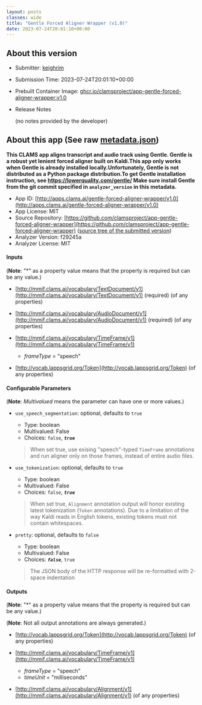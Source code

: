 ```yaml
---
layout: posts
classes: wide
title: "Gentle Forced Aligner Wrapper (v1.0)"
date: 2023-07-24T20:01:10+00:00
---
```

## About this version

- Submitter: [keighrim](https://github.com/keighrim)
- Submission Time: 2023-07-24T20:01:10+00:00
- Prebuilt Container Image: [ghcr.io/clamsproject/app-gentle-forced-aligner-wrapper:v1.0](https://github.com/clamsproject/app-gentle-forced-aligner-wrapper/pkgs/container/app-gentle-forced-aligner-wrapper/v1.0)
- Release Notes

    (no notes provided by the developer)

## About this app (See raw [metadata.json](metadata.json))

**This CLAMS app aligns transcript and audio track using Gentle. Gentle is a robust yet lenient forced aligner built on Kaldi.This app only works when Gentle is already installed locally.Unfortunately, Gentle is not distributed as a Python package distribution.To get Gentle installation instruction, see https://lowerquality.com/gentle/ Make sure install Gentle from the git commit specified in ``analyzer_version`` in this metadata.**

- App ID: [http://apps.clams.ai/gentle-forced-aligner-wrapper/v1.0](http://apps.clams.ai/gentle-forced-aligner-wrapper/v1.0)
- App License: MIT
- Source Repository: [https://github.com/clamsproject/app-gentle-forced-aligner-wrapper](https://github.com/clamsproject/app-gentle-forced-aligner-wrapper) ([source tree of the submitted version](https://github.com/clamsproject/app-gentle-forced-aligner-wrapper/tree/v1.0))
- Analyzer Version: f29245a
- Analyzer License: MIT


#### Inputs
(**Note**: "*" as a property value means that the property is required but can be any value.)

- [http://mmif.clams.ai/vocabulary/TextDocument/v1](http://mmif.clams.ai/vocabulary/TextDocument/v1) (required)
(of any properties)

- [http://mmif.clams.ai/vocabulary/AudioDocument/v1](http://mmif.clams.ai/vocabulary/AudioDocument/v1) (required)
(of any properties)

- [http://mmif.clams.ai/vocabulary/TimeFrame/v1](http://mmif.clams.ai/vocabulary/TimeFrame/v1)
    - _frameType_ = "speech"

- [http://vocab.lappsgrid.org/Token](http://vocab.lappsgrid.org/Token)
(of any properties)



#### Configurable Parameters
(**Note**: _Multivalued_ means the parameter can have one or more values.)

- `use_speech_segmentation`: optional, defaults to `true`

    - Type: boolean
    - Multivalued: False
    - Choices: `false`, **_`true`_**


    > When set true, use exising "speech"-typed ``TimeFrame`` annotations and run aligner only on those frames, instead of entire audio files.
- `use_tokenization`: optional, defaults to `true`

    - Type: boolean
    - Multivalued: False
    - Choices: `false`, **_`true`_**


    > When set true, ``Alignment`` annotation output will honor existing latest tokenization (``Token`` annotations). Due to a limitation of the way Kaldi reads in English tokens, existing tokens must not contain whitespaces. 
- `pretty`: optional, defaults to `false`

    - Type: boolean
    - Multivalued: False
    - Choices: **_`false`_**, `true`


    > The JSON body of the HTTP response will be re-formatted with 2-space indentation


#### Outputs
(**Note**: "*" as a property value means that the property is required but can be any value.)

(**Note**: Not all output annotations are always generated.)

- [http://vocab.lappsgrid.org/Token](http://vocab.lappsgrid.org/Token)
(of any properties)

- [http://mmif.clams.ai/vocabulary/TimeFrame/v1](http://mmif.clams.ai/vocabulary/TimeFrame/v1)
    - _frameType_ = "speech"
    - _timeUnit_ = "milliseconds"

- [http://mmif.clams.ai/vocabulary/Alignment/v1](http://mmif.clams.ai/vocabulary/Alignment/v1)
(of any properties)


